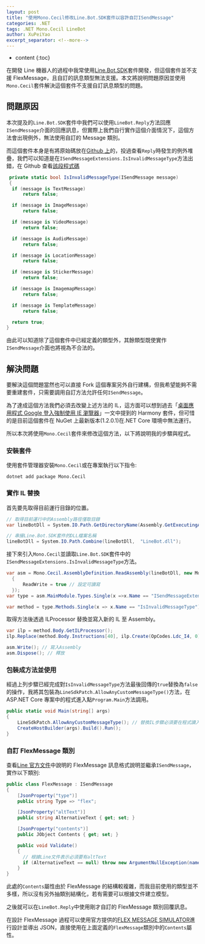 ```yaml
---
layout: post
title: "使用Mono.Cecil修改Line.Bot.SDK套件以容許自訂ISendMessage"
categories: .NET
tags: .NET Mono.Cecil LineBot
author: XuPeiYao
excerpt_separator: <!--more-->
---
```


- content
  {:toc}

在開發 Line 機器人的過程中我常使用[Line.Bot.SDK](https://github.com/dlemstra/line-bot-sdk-dotnet)套件開發，但這個套件並不支援 FlexMessage，且自訂的訊息類型無法支援。本文將說明問題原因並使用`Mono.Cecil`套件解決這個套件不支援自訂訊息類型的問題。

<!--more-->

## 問題原因

本次提及的`Line.Bot.SDK`套件中我們可以使用`LineBot.Reply`方法回應`ISendMessage`介面的回應訊息，但實際上我們自行實作這個介面情況下，這個方法會出現例外，無法使用自訂的 Message 類別。

而這個套件本身是有將原始碼放在[Github 上](https://github.com/dlemstra/line-bot-sdk-dotnet)的，投過查看`Reply`時發生的例外堆疊，我們可以知道是在`ISendMessageExtensions.IsInvalidMessageType`方法出錯，在 Github 查看[該段程式碼](https://github.com/dlemstra/line-bot-sdk-dotnet/blob/1c32f243cbd8e557c257f1f91eb464a612324858/src/LineBot/Messages/Extensions/ISendMessageExtensions.cs#L49)

```csharp
 private static bool IsInvalidMessageType(ISendMessage message)
 {
  if (message is TextMessage)
      return false;

  if (message is ImageMessage)
      return false;

  if (message is VideoMessage)
      return false;

  if (message is AudioMessage)
      return false;

  if (message is LocationMessage)
      return false;

  if (message is StickerMessage)
      return false;

  if (message is ImagemapMessage)
      return false;

  if (message is TemplateMessage)
      return false;

  return true;
}
```

由此可以知道除了這個套件中已經定義的類型外，其餘類型既使實作`ISendMessage`介面也將視為不合法的。

## 解決問題

要解決這個問題當然也可以直接 Fork 這個專案另外自行建構，但我希望能夠不需要重建套件，只需要調用自訂方法允許任何`ISendMessage`。

為了達成這個方法我們必須去改變上述方法的 IL，這方面可以想到過去「[桌面應用程式 Google 登入強制使用 IE 瀏覽器](http://xpy.gofa.cloud/2019/10/16/google_oauth2_force_use_ie/)」一文中提到的 Harmony 套件，但可惜的是目前這個套件在 NuGet 上最新版本(1.2.0.1)在.NET Core 環境中無法運行。

所以本次將使用`Mono.Cecil`套件來修改這個方法，以下將說明我的步驟與程式。

### 安裝套件

使用套件管理器安裝`Mono.Cecil`或在專案執行以下指令:

```
dotnet add package Mono.Cecil
```

### 實作 IL 替換

首先要先取得目前運行目錄的位置。

```csharp
// 取得目前運行中的Assembly路徑僅取目錄
var lineBotDll = System.IO.Path.GetDirectoryName(Assembly.GetExecutingAssembly().Location);

// 串接Line.Bot.SDK套件的DLL檔案名稱
lineBotDll = System.IO.Path.Combine(lineBotDll,  "LineBot.dll");
```

接下來引入`Mono.Cecil`並讀取`Line.Bot.SDK`套件中的`ISendMessageExtensions.IsInvalidMessageType`方法。

```csharp
var asm = Mono.Cecil.AssemblyDefinition.ReadAssembly(lineBotDll, new Mono.Cecil.ReaderParameters()
  {
      ReadWrite = true // 設定可讀寫
  });
var type = asm.MainModule.Types.Single(x =>x.Name == "ISendMessageExtensions");

var method = type.Methods.Single(x => x.Name == "IsInvalidMessageType");
```

取得方法後透過 ILProcessor 替換並寫入新的 IL 至 Assembly。

```csharp
var ilp = method.Body.GetILProcessor();
ilp.Replace(method.Body.Instructions[40], ilp.Create(OpCodes.Ldc_I4, 0)); // 將該方法最後回傳的true替代為false

asm.Write(); // 寫入Assembly
asm.Dispose(); // 釋放
```

### 包裝成方法並使用

經過上列步驟已經完成對`IsInvalidMessageType`方法最後回傳的`true`替換為`false`的操作，我將其包裝為`LineSdkPatch.AllowAnyCustomMessageType()`方法，在 ASP.NET Core 專案中的程式進入點`Program.Main`方法調用。

```csharp
public static void Main(string[] args)
{
    LineSdkPatch.AllowAnyCustomMessageType(); // 替換IL步驟必須要在程式讀入Assembly之前執行
    CreateHostBuilder(args).Build().Run();
}
```

### 自訂 FlexMessage 類別

查看[Line 官方文件](https://developers.line.biz/en/docs/messaging-api/using-flex-messages/)中說明的 FlexMessage 訊息格式說明並繼承`ISendMessage`，實作以下類別:

```csharp
public class FlexMessage : ISendMessage
{
    [JsonProperty("type")]
    public string Type => "flex";

    [JsonProperty("altText")]
    public string AlternativeText { get; set; }

    [JsonProperty("contents")]
    public JObject Contents { get; set; }

    public void Validate()
    {
      // 根據Line文件表示必須要有altText
      if (AlternativeText == null) throw new ArgumentNullException(nameof(AlternativeText));
    }
}
```

此處的`Contents`屬性由於 FlexMessage 的結構較複雜，而我目前使用的類型並不多樣，所以沒有另外抽類別結構化，若有需要可以根據文件建立模型。

之後就可以在`LineBot.Reply`中使用剛才自訂的 FlexMessage 類別回覆訊息。

在設計 FlexMessage 過程可以使用官方提供的[FLEX MESSAGE SIMULATOR](https://developers.line.biz/console/fx-beta/)進行設計並導出 JSON，直接使用在上面定義的`FlexMessage`類別中的`Contents`屬性。
